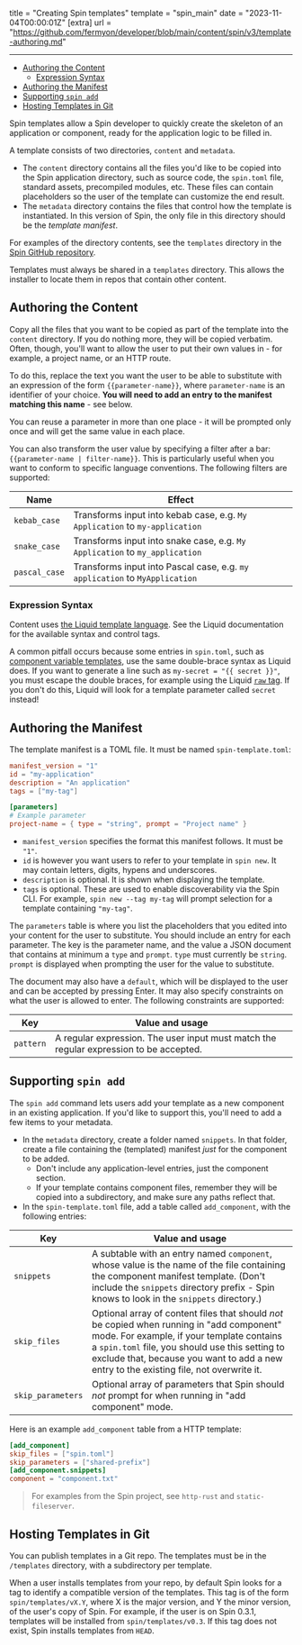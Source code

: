 title = "Creating Spin templates"
template = "spin_main"
date = "2023-11-04T00:00:01Z"
[extra]
url = "https://github.com/fermyon/developer/blob/main/content/spin/v3/template-authoring.md"

---
- [Authoring the Content](#authoring-the-content)
  - [Expression Syntax](#expression-syntax)
- [Authoring the Manifest](#authoring-the-manifest)
- [Supporting `spin add`](#supporting-spin-add)
- [Hosting Templates in Git](#hosting-templates-in-git)

Spin templates allow a Spin developer to quickly create the skeleton of an
application or component, ready for the application logic to be filled in.

A template consists of two directories, `content` and `metadata`.

* The `content` directory contains all the files you'd like to be copied into
  the Spin application directory, such as source code, the `spin.toml` file,
  standard assets, precompiled modules, etc.  These files can contain placeholders
  so the user of the template can customize the end result.
* The `metadata` directory contains the files that control how the template is
  instantiated.  In this version of Spin, the only file in this directory
  should be the _template manifest_.

For examples of the directory contents, see the `templates` directory in the
[Spin GitHub repository](https://github.com/spinframework/spin).

Templates must always be shared in a `templates` directory.  This allows the
installer to locate them in repos that contain other content.

## Authoring the Content

Copy all the files that you want to be copied as part of the template into
the `content` directory. If you do nothing more, they will be copied
verbatim. Often, though, you'll want to allow the user to put their own
values in - for example, a project name, or an HTTP route.

To do this, replace the text you want the user to be able to substitute
with an expression of the form `{{parameter-name}}`, where `parameter-name`
is an identifier of your choice.  **You will need to add an entry to
the manifest matching this name** - see below.

You can reuse a parameter in more than one place - it will be prompted only once and will get the same value in each place.

You can also transform the user value by specifying a filter after a bar:
`{{parameter-name | filter-name}}`.  This is particularly useful when you
want to conform to specific language conventions. The following filters
are supported:

| Name          | Effect |
|---------------|--------|
| `kebab_case`  | Transforms input into kebab case, e.g. `My Application` to `my-application` |
| `snake_case`  | Transforms input into snake case, e.g. `My Application` to `my_application` |
| `pascal_case` | Transforms input into Pascal case, e.g. `my application` to `MyApplication` |

### Expression Syntax

Content uses [the Liquid template language](https://shopify.github.io/liquid/). See the Liquid documentation for the available syntax and control tags.

A common pitfall occurs because some entries in `spin.toml`, such as [component variable templates](variables), use the same double-brace syntax as Liquid does. If you want to generate a line such as `my-secret = "{{ secret }}"`, you must escape the double braces, for example using the Liquid [`raw` tag](https://shopify.github.io/liquid/tags/template/). If you don't do this, Liquid will look for a template parameter called `secret` instead!

## Authoring the Manifest

The template manifest is a TOML file. It must be named `spin-template.toml`:

<!-- @nocpy -->

```toml
manifest_version = "1"
id = "my-application"
description = "An application"
tags = ["my-tag"]

[parameters]
# Example parameter
project-name = { type = "string", prompt = "Project name" }
```

* `manifest_version` specifies the format this manifest follows. It must be `"1"`.
* `id` is however you want users to refer to your template in `spin new`.
  It may contain letters, digits, hypens and underscores.
* `description` is optional. It is shown when displaying the template.
* `tags` is optional. These are used to enable discoverability via the Spin CLI.
  For example, `spin new --tag my-tag` will prompt selection for a template containing `"my-tag"`.

The `parameters` table is where you list the placeholders that you edited
into your content for the user to substitute. You should include an entry
for each parameter. The key is the parameter name, and the value a JSON
document that contains at minimum a `type` and `prompt`.  `type` must
currently be `string`.  `prompt` is displayed when prompting the user
for the value to substitute.

The document may also have a `default`, which will be displayed to the user
and can be accepted by pressing Enter. It may also specify constraints
on what the user is allowed to enter. The following constraints are
supported:

| Key           | Value and usage |
|---------------|-----------------|
| `pattern`     | A regular expression. The user input must match the regular expression to be accepted. |

## Supporting `spin add`

The `spin add` command lets users add your template as a new component in
an existing application. If you'd like to support this, you'll need to
add a few items to your metadata.

* In the `metadata` directory, create a folder named `snippets`. In that
  folder, create a file containing the (templated) manifest _just_ for the
  component to be added.
  * Don't include any application-level entries, just the component section.
  * If your template contains component files, remember they will be copied
    into a subdirectory, and make sure any paths reflect that.
* In the `spin-template.toml` file, add a table called `add_component`, with
  the following entries:

| Key             | Value and usage |
|-----------------|-----------------|
| `snippets`      | A subtable with an entry named `component`, whose value is the name of the file containing the component manifest template. (Don't include the `snippets` directory prefix - Spin knows to look in the `snippets` directory.) |
| `skip_files`    | Optional array of content files that should _not_ be copied when running in "add component" mode. For example, if your template contains a `spin.toml` file, you should use this setting to exclude that, because you want to add a new entry to the existing file, not overwrite it. |
| `skip_parameters` | Optional array of parameters that Spin should _not_ prompt for when running in "add component" mode. |

Here is an example `add_component` table from a HTTP template:

<!-- @nocpy -->

```toml
[add_component]
skip_files = ["spin.toml"]
skip_parameters = ["shared-prefix"]
[add_component.snippets]
component = "component.txt"
```

> For examples from the Spin project, see `http-rust` and `static-fileserver`.

## Hosting Templates in Git

You can publish templates in a Git repo.  The templates must be in the `/templates`
directory, with a subdirectory per template.

When a user installs templates from your repo, by default Spin looks for a tag
to identify a compatible version of the templates.  This tag is of the
form `spin/templates/vX.Y`, where X is the major version, and Y the minor
version, of the user's copy of Spin. For example, if the user is on
Spin 0.3.1, templates will be installed from `spin/templates/v0.3`.  If this
tag does not exist, Spin installs templates from `HEAD`.
